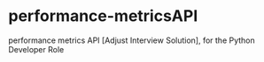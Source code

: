 # performance-metricsAPI
performance metrics API [Adjust Interview Solution], for the Python Developer Role
